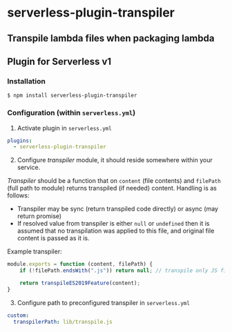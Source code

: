 # serverless-plugin-transpiler
## Transpile lambda files when packaging lambda
## Plugin for Serverless v1

### Installation

	$ npm install serverless-plugin-transpiler

### Configuration (within `serverless.yml`)

1. Activate plugin in `serverless.yml`

```yaml
plugins:
  - serverless-plugin-transpiler
```

2. Configure _transpiler_ module, it should reside somewhere within your service.

_Transpiler_ should be a function that on `content` (file contents) and `filePath` (full path to module)
returns transpiled (if needed) content. Handling is as follows:

- Transpiler may be sync (return transpiled code directly) or async (may return promise)
- If resolved value from transpiler is either `null` or `undefined` then it is assumed that no transpilation 
was applied to this file, and original file content is passed as it is.

Example transpiler:

```javascript
module.exports = function (content, filePath) {
	if (!filePath.endsWith(".js")) return null; // transpile only JS files

	return transpileES2019Feature(content);
}
```

3. Configure path to preconfigured transpiler in `serverless.yml`

```yaml
custom:
  transpilerPath: lib/transpile.js
```
